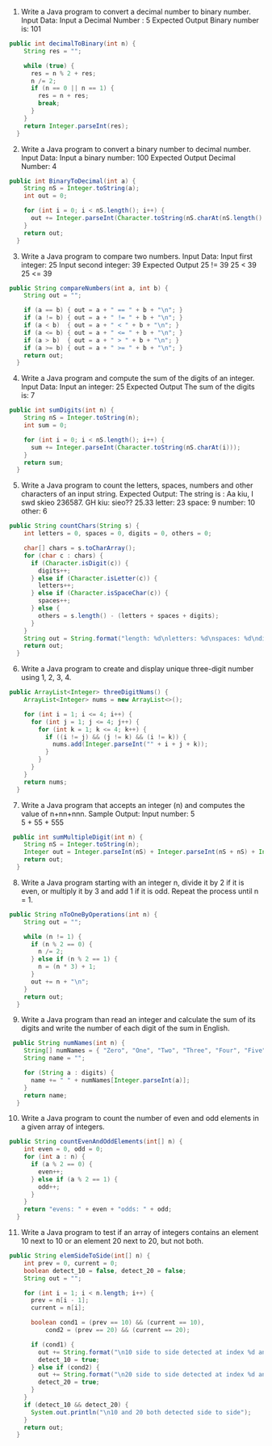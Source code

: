
1. Write a Java program to convert a decimal number to binary number. 
Input Data:
Input a Decimal Number : 5
Expected Output
Binary number is: 101 
```java
public int decimalToBinary(int n) {
    String res = "";

    while (true) {
      res = n % 2 + res;
      n /= 2;
      if (n == 0 || n == 1) {
        res = n + res;
        break;
      }
    }
    return Integer.parseInt(res);
  }
```

2. Write a Java program to convert a binary number to decimal number. 
Input Data:
Input a binary number: 100
Expected Output
Decimal Number: 4
```java
public int BinaryToDecimal(int a) {
    String nS = Integer.toString(a);
    int out = 0;

    for (int i = 0; i < nS.length(); i++) {
      out += Integer.parseInt(Character.toString(nS.charAt(nS.length() - i - 1))) * Math.pow(2, i);
    }
    return out;
  }
```


3. Write a Java program to compare two numbers. 
Input Data:
Input first integer: 25
Input second integer: 39
Expected Output
25 != 39
25 < 39  
25 <= 39
```java
public String compareNumbers(int a, int b) {
    String out = "";

    if (a == b) { out = a + " == " + b + "\n"; }
    if (a != b) { out = a + " != " + b + "\n"; }
    if (a < b)  { out = a + " < " + b + "\n"; }
    if (a <= b) { out = a + " <= " + b + "\n"; }
    if (a > b)  { out = a + " > " + b + "\n"; }
    if (a >= b) { out = a + " >= " + b + "\n"; }
    return out;
  }
```

4. Write a Java program and compute the sum of the digits of an integer. 
Input Data:
Input an integer: 25
Expected Output
The sum of the digits is: 7
```java
public int sumDigits(int n) {
    String nS = Integer.toString(n);
    int sum = 0;

    for (int i = 0; i < nS.length(); i++) {
      sum += Integer.parseInt(Character.toString(nS.charAt(i)));
    }
    return sum;
  }
```


5. Write a Java program to count the letters, spaces, numbers and other characters of an input string. 
Expected Output:
The string is :  Aa kiu, I swd skieo 236587. GH kiu: sieo?? 25.33
letter: 23 
space: 9
number: 10 
other: 6
```java
public String countChars(String s) {
    int letters = 0, spaces = 0, digits = 0, others = 0;

    char[] chars = s.toCharArray();
    for (char c : chars) {
      if (Character.isDigit(c)) {
        digits++;
      } else if (Character.isLetter(c)) {
        letters++;
      } else if (Character.isSpaceChar(c)) {
        spaces++;
      } else {
        others = s.length() - (letters + spaces + digits);
      }
    }
    String out = String.format("length: %d\nletters: %d\nspaces: %d\ndigits: %d\nothers: %d", s.length(), letters, spaces, digits, others);
    return out;
  }
```

6. Write a Java program to create and display unique three-digit number using 1, 2, 3, 4.
```java
public ArrayList<Integer> threeDigitNums() {
    ArrayList<Integer> nums = new ArrayList<>();

    for (int i = 1; i <= 4; i++) {
      for (int j = 1; j <= 4; j++) {
        for (int k = 1; k <= 4; k++) {
          if ((i != j) && (j != k) && (i != k)) {
            nums.add(Integer.parseInt("" + i + j + k));
          }
        }
      }
    }
    return nums;
  }
```

7. Write a Java program that accepts an integer (n) and computes the value of n+nn+nnn. 
Sample Output:
Input number: 5  
5 + 55  + 555
```java
 public int sumMultipleDigit(int n) {
    String nS = Integer.toString(n);
    Integer out = Integer.parseInt(nS) + Integer.parseInt(nS + nS) + Integer.parseInt(nS + nS + nS);
    return out;
  }
```

8. Write a Java program starting with an integer n, divide it by 2 if it is even, or multiply it by 3 and add 1 if it is odd. Repeat the process until n = 1.
```java
public String nToOneByOperations(int n) {
    String out = "";

    while (n != 1) {
      if (n % 2 == 0) {
        n /= 2;
      } else if (n % 2 == 1) {
        n = (n * 3) + 1;
      }
      out += n + "\n";
    }
    return out;
  }
```

9. Write a Java program than read an integer and calculate the sum of its digits and write the number of each digit of the sum in English. 
```java
 public String numNames(int n) {
    String[] numNames = { "Zero", "One", "Two", "Three", "Four", "Five", "Six", "Seven", "Eight", "Nine" }, digits = Integer.toString(n).split("");
    String name = "";

    for (String a : digits) {
      name += " " + numNames[Integer.parseInt(a)]; 
    }
    return name;
  }
```

10. Write a Java program to count the number of even and odd elements in a given array of integers. 
```java
public String countEvenAndOddElements(int[] n) {
    int even = 0, odd = 0;
    for (int a : n) {
      if (a % 2 == 0) {
        even++;
      } else if (a % 2 == 1) {
        odd++;
      }
    }
    return "evens: " + even + "odds: " + odd;
  }
```

11. Write a Java program to test if an array of integers contains an element 10 next to 10 or an element 20 next to 20, but not both. 
```java
public String elemSideToSide(int[] n) {
    int prev = 0, current = 0;
    boolean detect_10 = false, detect_20 = false;
    String out = "";

    for (int i = 1; i < n.length; i++) {
      prev = n[i - 1];
      current = n[i];

      boolean cond1 = (prev == 10) && (current == 10),
          cond2 = (prev == 20) && (current == 20);

      if (cond1) {
        out += String.format("\n10 side to side detected at index %d and %d\n", i - 1, i);
        detect_10 = true;
      } else if (cond2) {
        out += String.format("\n20 side to side detected at index %d and %d\n", i - 1, i);
        detect_20 = true;
      }
    }
    if (detect_10 && detect_20) {
      System.out.println("\n10 and 20 both detected side to side");
    }
    return out;
  }
```